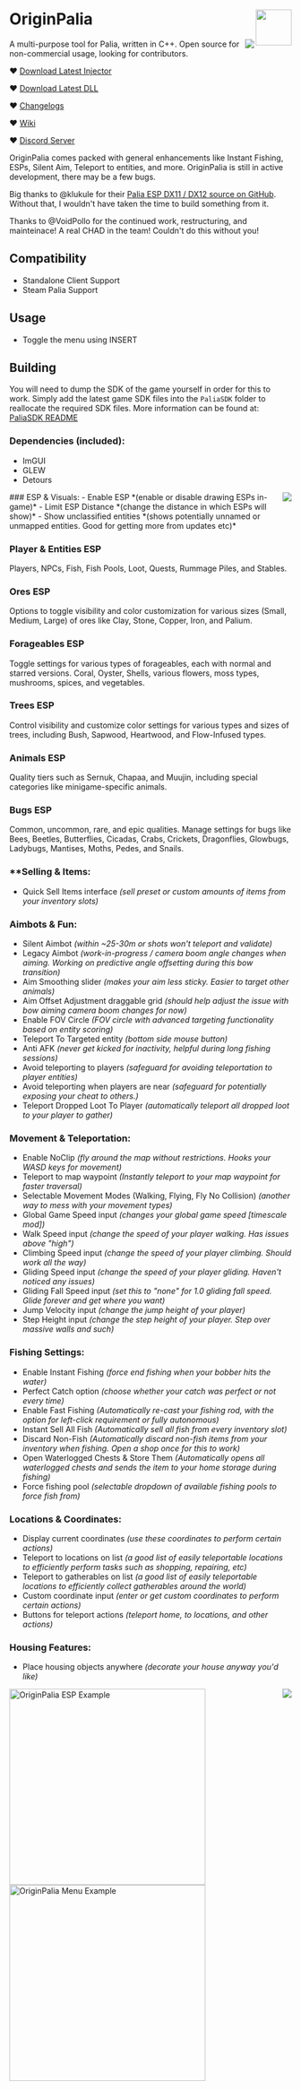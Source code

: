 # OriginPalia <a href="https://www.unknowncheats.me/forum/palia/636934-originpalia-feature-packed-multitool-imagine.html"><img align="right" src="https://i.gyazo.com/7e7b0b3f8bd20565233fe2f3fb08d250.png" width="64" height="auto"></a>
<img align="right" src="https://i.gyazo.com/5254871e345d926e03be4757590b6eac.png" width="auto" height="auto">
A multi-purpose tool for Palia, written in C++. Open source for non-commercial usage, looking for contributors.

♥ [Download Latest Injector](https://github.com/Wimberton/OriginPalia/releases/tag/Injector)

♥ [Download Latest DLL](https://github.com/Wimberton/OriginPalia/releases/tag/release)

♥ [Changelogs](https://github.com/Wimberton/OriginPalia/wiki/DLL%E2%80%90Changelogs)

♥ [Wiki](https://github.com/Wimberton/OriginPalia/wiki)

♥ [Discord Server](https://discord.gg/originsoftware)

OriginPalia comes packed with general enhancements like Instant Fishing, ESPs, Silent Aim, Teleport to entities, and more. OriginPalia is still in active development, there may be a few bugs.

Big thanks to @klukule for their [Palia ESP DX11 / DX12 source on GitHub](https://github.com/klukule/PaliaHook). Without that, I wouldn't have taken the time to build something from it.

Thanks to @VoidPollo for the continued work, restructuring, and mainteinace! A real CHAD in the team! Couldn't do this without you!

## Compatibility
- Standalone Client Support
- Steam Palia Support

## Usage
- Toggle the menu using INSERT

## Building
You will need to dump the SDK of the game yourself in order for this to work. Simply add the latest game SDK files into the `PaliaSDK` folder to reallocate the required SDK files.
More information can be found at: [PaliaSDK README](https://github.com/Wimberton/OriginPalia/tree/main/PaliaSDK)
### Dependencies (included):
- ImGUI
- GLEW
- Detours

<img align="right" src="https://i.gyazo.com/a31227e25a080e65054a4737a4baa6e1.png" width="auto" height="auto">
### ESP & Visuals:
- Enable ESP *(enable or disable drawing ESPs in-game)*
- Limit ESP Distance *(change the distance in which ESPs will show)*
- Show unclassified entities *(shows potentially unnamed or unmapped entities. Good for getting more from updates etc)*

### Player & Entities ESP
Players, NPCs, Fish, Fish Pools, Loot, Quests, Rummage Piles, and Stables.
### Ores ESP
Options to toggle visibility and color customization for various sizes (Small, Medium, Large) of ores like Clay, Stone, Copper, Iron, and Palium.
### Forageables ESP
Toggle settings for various types of forageables, each with normal and starred versions. Coral, Oyster, Shells, various flowers, moss types, mushrooms, spices, and vegetables.
### Trees ESP
Control visibility and customize color settings for various types and sizes of trees, including Bush, Sapwood, Heartwood, and Flow-Infused types.
### Animals ESP
Quality tiers such as Sernuk, Chapaa, and Muujin, including special categories like minigame-specific animals.
### Bugs ESP
Common, uncommon, rare, and epic qualities. Manage settings for bugs like Bees, Beetles, Butterflies, Cicadas, Crabs, Crickets, Dragonflies, Glowbugs, Ladybugs, Mantises, Moths, Pedes, and Snails.

### **Selling & Items:
- Quick Sell Items interface *(sell preset or custom amounts of items from your inventory slots)*

### Aimbots & Fun:
- Silent Aimbot *(within ~25-30m or shots won't teleport and validate)*
- Legacy Aimbot *(work-in-progress / camera boom angle changes when aiming. Working on predictive angle offsetting during this bow transition)*
- Aim Smoothing slider *(makes your aim less sticky. Easier to target other animals)*
- Aim Offset Adjustment draggable grid *(should help adjust the issue with bow aiming camera boom changes for now)*
- Enable FOV Circle *(FOV circle with advanced targeting functionality based on entity scoring)*
- Teleport To Targeted entity *(bottom side mouse button)*
- Anti AFK *(never get kicked for inactivity, helpful during long fishing sessions)*
- Avoid teleporting to players *(safeguard for avoiding teleportation to player entities)*
- Avoid teleporting when players are near *(safeguard for potentially exposing your cheat to others.)*
- Teleport Dropped Loot To Player *(automatically teleport all dropped loot to your player to gather)*

### Movement & Teleportation:
- Enable NoClip *(fly around the map without restrictions. Hooks your WASD keys for movement)*
- Teleport to map waypoint *(Instantly teleport to your map waypoint for faster traversal)*
- Selectable Movement Modes (Walking, Flying, Fly No Collision) *(another way to mess with your movement types)*
- Global Game Speed input *(changes your global game speed [timescale mod])*
- Walk Speed input *(change the speed of your player walking. Has issues above "high")*
- Climbing Speed input *(change the speed of your player climbing. Should work all the way)*
- Gliding Speed input *(change the speed of your player gliding. Haven't noticed any issues)*
- Gliding Fall Speed input *(set this to "none" for 1.0 gliding fall speed. Glide forever and get where you want)*
- Jump Velocity input *(change the jump height of your player)*
- Step Height input *(change the step height of your player. Step over massive walls and such)*

### Fishing Settings:
- Enable Instant Fishing *(force end fishing when your bobber hits the water)*
- Perfect Catch option *(choose whether your catch was perfect or not every time)*
- Enable Fast Fishing *(Automatically re-cast your fishing rod, with the option for left-click requirement or fully autonomous)*
- Instant Sell All Fish *(Automatically sell all fish from every inventory slot)*
- Discard Non-Fish *(Automatically discard non-fish items from your inventory when fishing. Open a shop once for this to work)*
- Open Waterlogged Chests & Store Them *(Automatically opens all waterlogged chests and sends the item to your home storage during fishing)*
- Force fishing pool *(selectable dropdown of available fishing pools to force fish from)*

### Locations & Coordinates:
- Display current coordinates *(use these coordinates to perform certain actions)*
- Teleport to locations on list *(a good list of easily teleportable locations to efficiently perform tasks such as shopping, repairing, etc)*
- Teleport to gatherables on list *(a good list of easily teleportable locations to efficiently collect gatherables around the world)*
- Custom coordinate input *(enter or get custom coordinates to perform certain actions)*
- Buttons for teleport actions *(teleport home, to locations, and other actions)*

### Housing Features:
- Place housing objects anywhere *(decorate your house anyway you'd like)*

<img align="right" src="https://i.gyazo.com/5054c7286fd254ebd39a52f196b05a20.png" width="auto" height="auto">
<p align="left">
  <img src="https://i.gyazo.com/c8ae73a455e9047cf11b14996c345249.jpg" width="350" title="OriginPalia ESP Example">
  <img src="https://i.gyazo.com/6ee8348d80d3d3260de686bef860e4f7.gif" width="350" alt="OriginPalia Menu Example">
</p>
